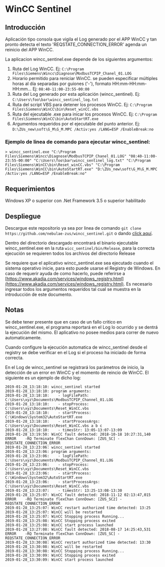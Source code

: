 # WinCC Sentinel

## Introducción

Aplicación tipo consola que vigila el Log generado por el APP WinCC y tan pronto detecta el texto 'REQSTATE_CONNECTION_ERROR' agenda un reinicio del APP WinCC.  

La aplicacion wincc_sentinel.exe depende de los siguientes argumentos:  
1. Ruta del Log WinCC.  Ej: ```C:\Program Files\Siemens\Wincc\Diagnose\ModbusTCPIP_Chanel_01.LOG```    
2. Horario permitido para reniciar WinCC. se pueden especificar múltiples horas al día separadas por guiones ('-'), formato HH:mm-HH:mm-HH:mm... Ej: ```08:40-11:00-23:55-00:00```    
3. Ruta del Log generado por esta aplicación (wincc_sentinel). Ej: ```C:\Users\foo\bar\wincc_sentinel_log.txt```  
4. Ruta del script VBS para detener los procesos WinCC.  Ej: ```C:\Program Files\Siemens\WinCC\bin\Reset_winCC.vbs```  
5. Ruta del ejecutable .exe para inicar los procesos WinCC.  Ej: ```C:\Program Files\Siemens\WinCC\bin\AutoStartRT.exe```  
6. Argumentos requeridos por el ejecutable del punto anterior.  Ej: ```D:\ZUs_new\soft\G_M\G_M.MPC /Activ:yes /LANG=ESP /EnableBreak:no```  
  
### Ejemplo de linea de comando para ejecutar wincc_sentinel:
```
> wincc_sentinel.exe "C:\Program Files\Siemens\Wincc\Diagnose\ModbusTCPIP_Chanel_01.LOG" "08:40-11:00-23:55-00:00" "C:\Users\foo\bar\wincc_sentinel_log.txt" "C:\Program Files\Siemens\WinCC\bin\Reset_winCC.vbs" "C:\Program Files\Siemens\WinCC\bin\AutoStartRT.exe" "D:\ZUs_new\soft\G_M\G_M.MPC /Activ:yes /LANG=ESP /EnableBreak:no"  
```

## Requerimientos

Windows XP o superior con .Net Framework 3.5 o superior habilitado

## Despliegue

Descargue este repositorio ya sea por linea de comando ```git clone https://github.com/nebulae-zus/wincc_sentinel.git``` o dando  [click aquí](https://github.com/nebulae-zus/wincc_sentinel/archive/master.zip).  

Dentro del directorio descargado encontrará el binario ejecutable wincc_sentinel.exe en la ruta ```wicc_sentinel/bin/Release```, para la correcta ejecución se requieren todos los archivos del directorio Release

Se requiere que el aplicativo wincc_sentinel.exe sea ejecutado cuando el sistema operativo inicie, para esto puede usarse el Registry de Windows.  En caso de requerir ayuda de como hacerlo, puede referirse a [https://www.akadia.com/services/windows_registry.html](https://www.akadia.com/services/windows_registry.html).  Es necesario ingresar todos los argumentos requeridos tal cual se muestra en la introducción de este documento.

## Notas

Se debe tener presente que en caso de un fallo critico en wincc_sentinel.exe, el programa reportará en el Log lo ocurrido y se dentrá la ejecución del mismo.  El aplicativo no posee medios para correr de nuevo automaticamente.  

Cuando configure la ejecución automatica de wincc_sentinel desde el registry se debe verificar en el Log si el proceso ha iniciado de forma correcta.  

En el Log de wincc_sentinel se registrará los parámetros de inicio, la detección de un error en WinCC y el momento de reincio de WinCC.  El siguiente es un ejemplo de dicho log:

```
2019-01-28_13:18:10: wincc_sentinel started
2019-01-28_13:18:10: program arguments:
2019-01-28_13:18:10:    - logFilePath: C:\Users\xyz\Documents\ModbusTCPIP_Channel_01.LOG
2019-01-28_13:18:10:    - stopProcess: C:\Users\xyz\Documents\Reset_WinCC.vbs
2019-01-28_13:18:10:    - startProcess: C:\Windows\System32\AutoStartRT.exe
2019-01-28_13:18:10:    - startProcessArgs:  C:\Users\xyz\Documents\Reset_WinCC.vbs a b c
2019-01-28_13:18:10:    - timesStr: 13:05-13:07-13:09
2019-01-28_13:19:50: WinCC fault detected: 2018-10-18 10:27:31,140 ERROR    -RQ Terminate flexChan ConnDown: [ZUS_SC] - REQSTATE_CONNECTION_ERROR
2019-01-28_13:23:06: wincc_sentinel started
2019-01-28_13:23:06: program arguments:
2019-01-28_13:23:06:    - logFilePath: C:\Users\xyz\Documents\ModbusTCPIP_Channel_01.LOG
2019-01-28_13:23:06:    - stopProcess: C:\Users\xyz\Documents\Reset_WinCC.vbs
2019-01-28_13:23:06:    - startProcess: C:\Windows\System32\AutoStartRT.exe
2019-01-28_13:23:06:    - startProcessArgs:  C:\Users\xyz\Documents\Reset_WinCC.vbs
2019-01-28_13:23:07:    - timesStr: 13:25-13:08-13:30
2019-01-28_13:25:07: WinCC fault detected: 2018-11-12 02:13:47,015 ERROR    -RQ Terminate flexChan ConnDown: [ZUS_SC2] - REQSTATE_CONNECTION_ERROR
2019-01-28_13:25:07: WinCC restart authorized time detected: 13:25
2019-01-28_13:25:07: WinCC will be restarted
2019-01-28_13:25:07: WinCC Stopping process Running...
2019-01-28_13:25:08: WinCC Stopping process exited
2019-01-28_13:25:08: WinCC start process launched
2019-01-28_13:27:08: WinCC fault detected: 2018-08-17 14:25:43,531 ERROR    -RQ Terminate flexChan ConnDown: [ZUS_SC] - REQSTATE_CONNECTION_ERROR
2019-01-28_13:30:08: WinCC restart authorized time detected: 13:30
2019-01-28_13:30:08: WinCC will be restarted
2019-01-28_13:30:08: WinCC Stopping process Running...
2019-01-28_13:30:09: WinCC Stopping process exited
2019-01-28_13:30:09: WinCC start process launched
```